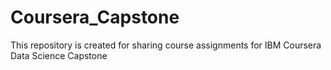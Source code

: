 # Coursera_Capstone
This repository is created for sharing course assignments for IBM Coursera Data Science Capstone
